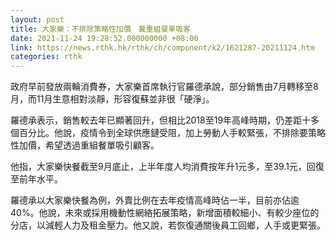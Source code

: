 ```yaml
---
layout: post
title: 大家樂：不排除策略性加價　冀重組餐單吸客
date: 2021-11-24 19:28:52.000000000 +08:00
link: https://news.rthk.hk/rthk/ch/component/k2/1621287-20211124.htm
categories: rthk
---
```


政府早前發放兩輪消費券，大家樂首席執行官羅德承說，部分銷售由7月轉移至8月，而11月生意相對淡靜，形容復蘇並非很「硬淨」。

羅德承表示，銷售較去年已顯著回升，但相比2018至19年高峰時期，仍差距十多個百分比。他說，疫情令到全球供應鏈受阻，加上勞動人手較緊張，不排除要策略性加價，希望透過重組餐單吸引顧客。

他指，大家樂快餐截至9月底止，上半年度人均消費按年升1元多，至39.1元，回復至前年水平。

羅德承以大家樂快餐為例，外賣比例在去年疫情高峰時佔一半，目前亦佔逾40%。他說，未來或採用機動性網絡拓展策略，新增面積較細小、有較少座位的分店，以減輕人力及租金壓力。他又說，若恢復通關後員工回鄉，人手或更緊張。
